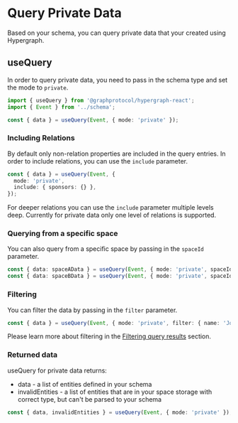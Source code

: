 # Query Private Data

Based on your schema, you can query private data that your created using Hypergraph.

## useQuery

In order to query private data, you need to pass in the schema type and set the mode to `private`.

```ts
import { useQuery } from '@graphprotocol/hypergraph-react';
import { Event } from '../schema';

const { data } = useQuery(Event, { mode: 'private' });
```

### Including Relations

By default only non-relation properties are included in the query entries. In order to include relations, you can use the `include` parameter.

```ts
const { data } = useQuery(Event, {
  mode: 'private',
  include: { sponsors: {} },
});
```

For deeper relations you can use the `include` parameter multiple levels deep. Currently for private data only one level of relations is supported.

### Querying from a specific space

You can also query from a specific space by passing in the `spaceId` parameter.

```ts
const { data: spaceAData } = useQuery(Event, { mode: 'private', spaceId: 'space-a-id' });
const { data: spaceBData } = useQuery(Event, { mode: 'private', spaceId: 'space-b-id' });
```

### Filtering

You can filter the data by passing in the `filter` parameter.

```ts
const { data } = useQuery(Event, { mode: 'private', filter: { name: 'John' } });
```

Please learn more about filtering in the [Filtering query results](#filtering-query-results) section.

### Returned data

useQuery for private data returns:

- data - a list of entities defined in your schema
- invalidEntities - a list of entities that are in your space storage with correct type, but can't be parsed to your schema

```ts
const { data, invalidEntities } = useQuery(Event, { mode: 'private' });
```
